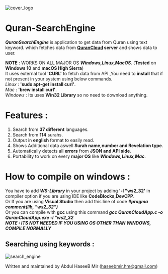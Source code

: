 ![cover_logo](https://github.com/haseeb-heaven/Quran-SearchEngine/blob/master/resources/quran_cloud.jpg?raw=true "")

# Quran-SearchEngine

**_QuranSearchEngine_** is application to get data from Quran using text keyword.
which fetches data from **[QuranCloud](https://alquran.cloud/) server** and shows data to user.</br>

**NOTE** : WORKS ON ALL MAJOR OS **_Windows,Linux,MacOS_**. (**Tested** on **Windows 10** and **macOS High Sierra**)</br>
It uses external tool **'CURL'** to fetch data from API ,You need to **install** that if not present in your system
using below commands.</br>
_Linux_ : **'sudo apt-get install curl'**.</br>
_Mac_ : **'brew install curl'**.</br>
_Windows_ : Its uses **Win32 Library** so no need to download anything.</br>


# Features :
1) Search from **37 different** languages.</br>
2) Search from **114** surahs.</br>
3) Output in **english** format to easily read.</br>
4) Shows Additional data aswell **Surah name,number and Revelation type**.</br>
5) Automatically detects all **errors** from **JSON and API side**.</br>
6) Portability to work on every **major OS** like **_Windows,Linux,Mac_**.</br>

# How to compile on windows :
You have to add **_WS-Library_** in your project by adding **'-l "ws2_32'** in compiler option if you are using IDE like **CodeBlocks,DevCPP**.</br>
Or If you are using **Visual Studio** then add this line of code **_#pragma comment(lib, "ws2_32")_**</br>
Or you can compile with **gcc** using this command **_gcc QuranCloudApp.c -o QuranCloudApp.exe -l "ws2_32_**</br>
**_NOTE : ITS NOT NEEDED IF YOU USING OS OTHER THAN WINDOWS, COMPILE NORMALLY_**</br>

## Searching using keywords : 

![search_engine](https://github.com/haseeb-heaven/Quran-SearchEngine/blob/master/resources/search_engine.jpg?raw=true "")

Written and maintained by Abdul HaseeB Mir (haseebmir.hm@gmail.com)
